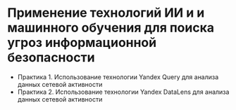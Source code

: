 # Применение технологий ИИ и и машинного обучения для поиска угроз информационной безопасности 

- Практика 1. Использование технологии Yandex Query для анализа
данных сетевой активности
- Практика 2. Использование технологии Yandex DataLens для анализа данных сетевой активности
